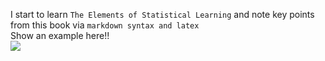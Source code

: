 I start to learn `The Elements of Statistical Learning` and note key points from this book via `markdown syntax and latex`<br>
Show an example here!!<br>
<img src="http://latex.codecogs.com/gif.latexx?\frac{\partial%20J}{\partial%20\theta_k^{(j)}}=\sum_{i:r(i,j)=1}{\big((\theta^{(j)})^Tx^{(i)}-y^{(i,j)}\big)x_k^{(i)}}+\lambda%20\theta_k^{(j)}">


